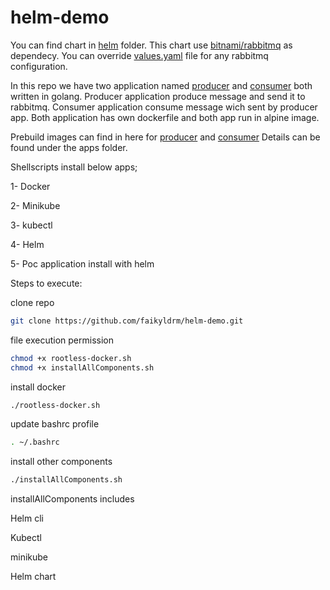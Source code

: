 # helm-demo

You can find chart in [helm](/helm) folder. This chart use [bitnami/rabbitmq](https://github.com/bitnami/charts/tree/main/bitnami/rabbitmq) as dependecy. You can override [values.yaml](/values.yaml) file for any rabbitmq configuration.

In this repo we have two application named [producer](/producer) and [consumer](/consumer) both written in golang.
Producer application produce message and send it to rabbitmq.
Consumer application consume message wich sent by producer app.
Both application has own dockerfile and both app run in alpine image.

Prebuild images can find in here for [producer](https://hub.docker.com/r/faikyildirim/demoproducer) and [consumer](https://hub.docker.com/r/faikyildirim/democonsumer) Details can be found under the apps folder.

Shellscripts install below apps;

1- Docker

2- Minikube

3- kubectl

4- Helm

5- Poc application install with helm

Steps to execute:

clone repo

```bash
git clone https://github.com/faikyldrm/helm-demo.git 
```

file execution permission
```bash
chmod +x rootless-docker.sh
chmod +x installAllComponents.sh
```
install docker
```bash
./rootless-docker.sh
```
update bashrc profile
```bash
. ~/.bashrc
```
install other components
```bash
./installAllComponents.sh
```
installAllComponents includes

Helm cli

Kubectl

minikube

Helm chart

